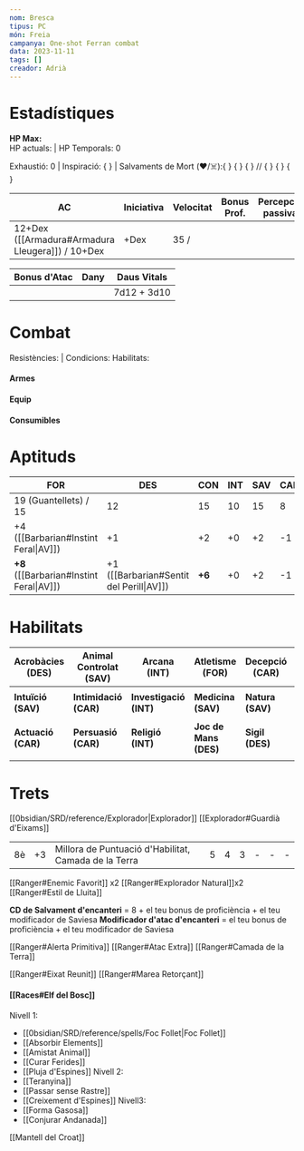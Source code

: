 ```yaml
---
nom: Bresca
tipus: PC
món: Freia
campanya: One-shot Ferran combat
data: 2023-11-11
tags: []
creador: Adrià
---
```


# Estadístiques

<div style="font-weight:bold">HP Max:  <span style="margin-inline:13px;color:green;"></span>   </div>  
HP actuals:       |      HP Temporals: 0 

Exhaustió: 0         |       Inspiració: {  }      |   Salvaments de Mort (❤️/☠️):{  } {  } {  }  //  {  } {  } {  }

| AC                                               | Iniciativa | Velocitat | Bonus Prof. | Percepció passiva |
| ------------------------------------------------ | ---------- | --------- | ----------- | ----------------- |
| 12+Dex ([[Armadura#Armadura Lleugera]]) / 10+Dex | +Dex       | 35 /      |             |                   | 

| Bonus d'Atac | Dany | Daus Vitals |
| ------------ | ---- | ----------- | 
|              |      | 7d12 + 3d10 |  

# Combat
Resistències:    |          Condicions:
Habilitats: 
#### Armes


#### Equip

#### Consumibles


# Aptituds 

| FOR                         | DES                        | CON | INT | SAV | CAR |                 |
| --------------------------- | -------------------------- | --- | --- | --- | --- | --------------- |
| 19 (Guantellets)  /  15 | 12                         | 15  | 10  | 15  | 8  | **Nivell**      |
| +4 ([[Barbarian#Instint Feral\|AV]])       | +1                         | +2  | +0  | +2  | -1   | **Modificador** |
| **+8** ([[Barbarian#Instint Feral\|AV]])   | +1 ([[Barbarian#Sentit del Perill\|AV]]) | **+6**  | +0  | +2  | -1   | **Salvament**   |

# Habilitats 

| Acrobàcies  (DES)  | Animal Controlat  (SAV) | Arcana (INT)           | Atletisme (FOR)       | Decepció (CAR)   | Història (INT)          |
| ------------------ | ----------------------- | ---------------------- | --------------------- | ---------------- | ----------------------- |
|                    |                         |                        |                       |                  |                         |
| **Intuïció (SAV)** | **Intimidació (CAR)**   | **Investigació (INT)** | **Medicina (SAV)**    | **Natura (SAV)** | **Percepció (SAV)**     |
|                    |                         |                        |                       |                  |                         |
| **Actuació (CAR)** | **Persuasió (CAR)**     | **Religió (INT)**      | **Joc de Mans (DES)** | **Sigil (DES)**  | **Supervivència (SAV)** |
|                    |                         |                        |                       |                  |                         | 

# Trets

[[0bsidian/SRD/reference/Explorador|Explorador]]
[[Explorador#Guardià d'Eixams]]

|   |   |   |   |   |   |   |   |   |
|---|---|---|---|---|---|---|---|---|
|8è|+3|Millora de Puntuació d'Habilitat, Camada de la Terra|5|4|3|-|-|-|

[[Ranger#Enemic Favorit]] x2
[[Ranger#Explorador Natural]]x2
[[Ranger#Estil de Lluita]]

**CD de Salvament d'encanteri** = 8 + el teu bonus de proficiència + el teu modificador de Saviesa
**Modificador d'atac d'encanteri** = el teu bonus de proficiència + el teu modificador de Saviesa

[[Ranger#Alerta Primitiva]]
[[Ranger#Atac Extra]]
[[Ranger#Camada de la Terra]]

[[Ranger#Eixat Reunit]]
[[Ranger#Marea Retorçant]]
#### [[Races#Elf del Bosc]]

Nivell 1:
- [[0bsidian/SRD/reference/spells/Foc Follet|Foc Follet]]
- [[Absorbir Elements]]
- [[Amistat Animal]]
- [[Curar Ferides]]
- [[Pluja d'Espines]]
Nivell 2:
- [[Teranyina]]
- [[Passar sense Rastre]]
- [[Creixement d'Espines]]
Nivell3:
- [[Forma Gasosa]]
- [[Conjurar Andanada]]

[[Mantell del Croat]]





